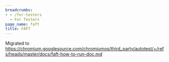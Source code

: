 ```yaml
---
breadcrumbs:
- - /for-testers
  - For Testers
page_name: faft
title: FAFT
---
```


Migrated to
<https://chromium.googlesource.com/chromiumos/third_party/autotest/+/refs/heads/master/docs/faft-how-to-run-doc.md>